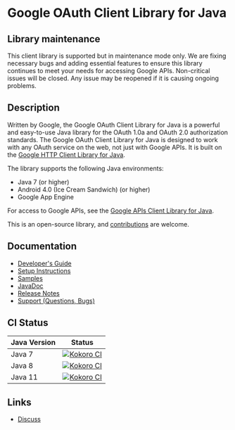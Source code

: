 # Google OAuth Client Library for Java

## <a name='maintenance'>Library maintenance</a>

This client library is supported but in maintenance mode only. We are fixing necessary bugs and
adding essential features to ensure this library continues to meet your needs for accessing Google
APIs. Non-critical issues will be closed. Any issue may be reopened if it is causing ongoing
problems.

## Description

Written by Google, the Google OAuth Client Library for Java is a powerful and easy-to-use Java
library for the OAuth 1.0a and OAuth 2.0 authorization standards. The Google OAuth Client Library
for Java is designed to work with any OAuth service on the web, not just with Google APIs. It is
built on the [Google HTTP Client Library for Java](https://github.com/googleapis/google-http-java-client).

The library supports the following Java environments:

- Java 7 (or higher)
- Android 4.0 (Ice Cream Sandwich) (or higher)
- Google App Engine

For access to Google APIs, see the
[Google APIs Client Library for Java](https://github.com/googleapis/google-api-java-client).

This is an open-source library, and [contributions](CONTRIBUTING.md) are welcome.

## Documentation

- [Developer's Guide](https://developers.google.com/api-client-library/java/google-oauth-java-client/)
- [Setup Instructions](https://developers.google.com/api-client-library/java/google-oauth-java-client/setup)
- [Samples](https://developers.google.com/api-client-library/java/google-oauth-java-client/samples)
- [JavaDoc](https://googleapis.dev/java/google-oauth-client/latest/)
- [Release Notes](https://github.com/googleapis/google-oauth-java-client/releases)
- [Support (Questions, Bugs)](https://github.com/googleapis/google-oauth-java-client/issues)

## CI Status

Java Version | Status
------------ | ------
Java 7 | [![Kokoro CI](http://storage.googleapis.com/cloud-devrel-public/java/badges/google-oauth-java-client/java7.svg)](https://storage.googleapis.com/cloud-devrel-public/java/badges/google-oauth-java-client/java7.html)
Java 8 | [![Kokoro CI](http://storage.googleapis.com/cloud-devrel-public/java/badges/google-oauth-java-client/java8.svg)](https://storage.googleapis.com/cloud-devrel-public/java/badges/google-oauth-java-client/java8.html)
Java 11 | [![Kokoro CI](http://storage.googleapis.com/cloud-devrel-public/java/badges/google-oauth-java-client/java11.svg)](https://storage.googleapis.com/cloud-devrel-public/java/badges/google-oauth-java-client/java11.html)

## Links

- [Discuss](http://groups.google.com/group/google-oauth-java-client)
